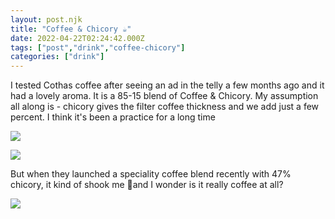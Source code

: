 ```yaml
---
layout: post.njk
title: "Coffee & Chicory ☕"
date: 2022-04-22T02:24:42.000Z
tags: ["post","drink","coffee-chicory"]
categories: ["drink"]
---
```


I tested Cothas coffee after seeing an ad in the telly a few months ago and it had a lovely aroma. It is a 85-15 blend of Coffee & Chicory. My assumption all along is - chicory gives the filter coffee thickness and we add just a few percent. I think it's been a practice for a long time

![](/assets/images/coffee-chicory-610f3ade.jpg)

![](/assets/images/coffee-chicory-a148d109.jpg)

But when they launched a speciality coffee blend recently with 47% chicory, it kind of shook me 🤦and I wonder is it really coffee at all?

![](/assets/images/coffee-chicory-c0878135.png)